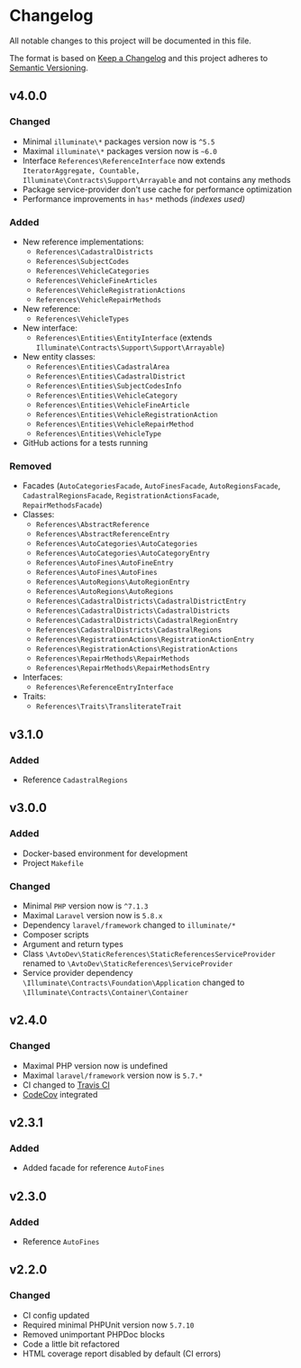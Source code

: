 # Changelog

All notable changes to this project will be documented in this file.

The format is based on [Keep a Changelog][keepachangelog] and this project adheres to [Semantic Versioning][semver].

## v4.0.0

### Changed

- Minimal `illuminate\*` packages version now is `^5.5`
- Maximal `illuminate\*` packages version now is `~6.0`
- Interface `References\ReferenceInterface` now extends `IteratorAggregate, Countable, Illuminate\Contracts\Support\Arrayable` and not contains any methods
- Package service-provider don't use cache for performance optimization
- Performance improvements in `has*` methods _(indexes used)_

### Added

- New reference implementations:
  - `References\CadastralDistricts`
  - `References\SubjectCodes`
  - `References\VehicleCategories`
  - `References\VehicleFineArticles`
  - `References\VehicleRegistrationActions`
  - `References\VehicleRepairMethods`
- New reference:
  - `References\VehicleTypes`
- New interface:
  - `References\Entities\EntityInterface` (extends `Illuminate\Contracts\Support\Support\Arrayable`)
- New entity classes:
  - `References\Entities\CadastralArea`
  - `References\Entities\CadastralDistrict`
  - `References\Entities\SubjectCodesInfo`
  - `References\Entities\VehicleCategory`
  - `References\Entities\VehicleFineArticle`
  - `References\Entities\VehicleRegistrationAction`
  - `References\Entities\VehicleRepairMethod`
  - `References\Entities\VehicleType`
- GitHub actions for a tests running

### Removed

- Facades (`AutoCategoriesFacade`, `AutoFinesFacade`, `AutoRegionsFacade`, `CadastralRegionsFacade`, `RegistrationActionsFacade`, `RepairMethodsFacade`)
- Classes:
  - `References\AbstractReference`
  - `References\AbstractReferenceEntry`
  - `References\AutoCategories\AutoCategories`
  - `References\AutoCategories\AutoCategoryEntry`
  - `References\AutoFines\AutoFineEntry`
  - `References\AutoFines\AutoFines`
  - `References\AutoRegions\AutoRegionEntry`
  - `References\AutoRegions\AutoRegions`
  - `References\CadastralDistricts\CadastralDistrictEntry`
  - `References\CadastralDistricts\CadastralDistricts`
  - `References\CadastralDistricts\CadastralRegionEntry`
  - `References\CadastralDistricts\CadastralRegions`
  - `References\RegistrationActions\RegistrationActionEntry`
  - `References\RegistrationActions\RegistrationActions`
  - `References\RepairMethods\RepairMethods`
  - `References\RepairMethods\RepairMethodsEntry`
- Interfaces:
  - `References\ReferenceEntryInterface`
- Traits:
  - `References\Traits\TransliterateTrait`
  
## v3.1.0

### Added

- Reference `CadastralRegions`

## v3.0.0

### Added

- Docker-based environment for development
- Project `Makefile`

### Changed

- Minimal `PHP` version now is `^7.1.3`
- Maximal `Laravel` version now is `5.8.x`
- Dependency `laravel/framework` changed to `illuminate/*`
- Composer scripts
- Argument and return types
- Class `\AvtoDev\StaticReferences\StaticReferencesServiceProvider` renamed to `\AvtoDev\StaticReferences\ServiceProvider`
- Service provider dependency `\Illuminate\Contracts\Foundation\Application` changed to `\Illuminate\Contracts\Container\Container`

## v2.4.0

### Changed

- Maximal PHP version now is undefined
- Maximal `laravel/framework` version now is `5.7.*`
- CI changed to [Travis CI][travis]
- [CodeCov][codecov] integrated

[travis]:https://travis-ci.org/
[codecov]:https://codecov.io/

## v2.3.1

### Added

- Added facade for reference `AutoFines`

## v2.3.0

### Added

- Reference `AutoFines`

## v2.2.0

### Changed

- CI config updated
- Required minimal PHPUnit version now `5.7.10`
- Removed unimportant PHPDoc blocks
- Code a little bit refactored
- HTML coverage report disabled by default (CI errors)

[keepachangelog]:https://keepachangelog.com/en/1.0.0/
[semver]:https://semver.org/spec/v2.0.0.html
